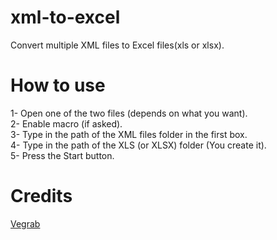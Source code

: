 # xml-to-excel
Convert multiple XML files to Excel files(xls or xlsx).


# How to use
1- Open one of the two files (depends on what you want).  
2- Enable macro (if asked).  
3- Type in the path of the XML files folder in the first box.  
4- Type in the path of the XLS (or XLSX) folder (You create it).  
5- Press the Start button.  


# Credits
[Vegrab](https://stackoverflow.com/users/6492590/vergab)
